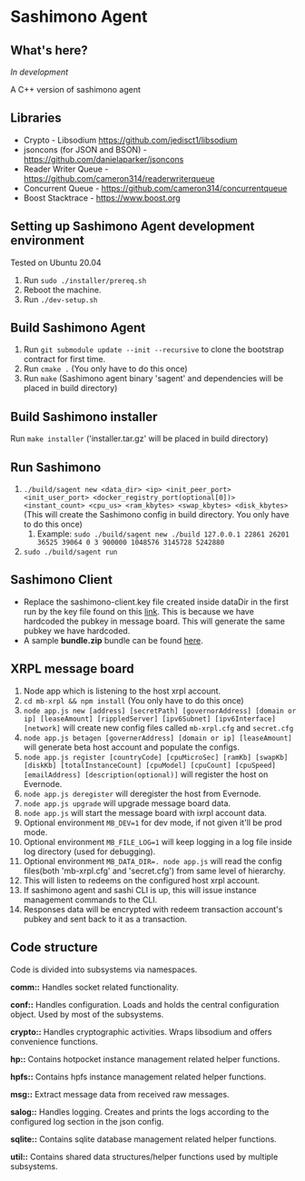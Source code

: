 # Sashimono Agent

## What's here?

_In development_

A C++ version of sashimono agent

## Libraries

- Crypto - Libsodium https://github.com/jedisct1/libsodium
- jsoncons (for JSON and BSON) - https://github.com/danielaparker/jsoncons
- Reader Writer Queue - https://github.com/cameron314/readerwriterqueue
- Concurrent Queue - https://github.com/cameron314/concurrentqueue
- Boost Stacktrace - https://www.boost.org

## Setting up Sashimono Agent development environment

Tested on Ubuntu 20.04

1. Run `sudo ./installer/prereq.sh`
1. Reboot the machine.
1. Run `./dev-setup.sh`

## Build Sashimono Agent

1. Run `git submodule update --init --recursive` to clone the bootstrap contract for first time.
1. Run `cmake .` (You only have to do this once)
1. Run `make` (Sashimono agent binary 'sagent' and dependencies will be placed in build directory)

## Build Sashimono installer

Run `make installer` ('installer.tar.gz' will be placed in build directory)

## Run Sashimono

1. `./build/sagent new <data_dir> <ip> <init_peer_port> <init_user_port> <docker_registry_port(optional[0])> <instant_count> <cpu_us> <ram_kbytes> <swap_kbytes> <disk_kbytes>` (This will create the Sashimono config in build directory. You only have to do this once)
   1. Example: `sudo ./build/sagent new ./build 127.0.0.1 22861 26201 36525 39064 0 3 900000 1048576 3145728 5242880`
1. `sudo ./build/sagent run`

## Sashimono Client

- Replace the sashimono-client.key file created inside dataDir in the first run by the key file found on this [link](https://geveoau.sharepoint.com/:u:/g/EX5U8SxYyM5Anyq2rAcMXtkBEOO_XWT7hCo30SGIsDAyLg?e=LycwQx). This is because we have hardcoded the pubkey in message board. This will generate the same pubkey we have hardcoded.
- A sample **bundle.zip** bundle can be found [here](https://geveoau.sharepoint.com/:u:/g/EdurCbuttzdCnuQCyIb0SKEBWq4j9LKdgAIjJvt3zwueew?e=lPYfMG).

## XRPL message board

1. Node app which is listening to the host xrpl account.
1. `cd mb-xrpl && npm install` (You only have to do this once)
1. `node app.js new [address] [secretPath] [governorAddress] [domain or ip] [leaseAmount] [rippledServer] [ipv6Subnet] [ipv6Interface] [network]` will create new config files called `mb-xrpl.cfg` and `secret.cfg`
1. `node app.js betagen [governerAddress] [domain or ip] [leaseAmount]` will generate beta host account and populate the configs.
1. `node app.js register [countryCode] [cpuMicroSec] [ramKb] [swapKb] [diskKb] [totalInstanceCount] [cpuModel] [cpuCount] [cpuSpeed] [emailAddress] [description(optional)]` will register the host on Evernode.
1. `node app.js deregister` will deregister the host from Evernode.
1. `node app.js upgrade` will upgrade message board data.
1. `node app.js` will start the message board with ixrpl account data.
1. Optional environment `MB_DEV=1` for dev mode, if not given it'll be prod mode.
1. Optional environment `MB_FILE_LOG=1` will keep logging in a log file inside log directory (used for debugging).
1. Optional environment `MB_DATA_DIR=. node app.js` will read the config files(both 'mb-xrpl.cfg' and 'secret.cfg') from same level of hierarchy.
1. This will listen to redeems on the configured host xrpl account.
1. If sashimono agent and sashi CLI is up, this will issue instance management commands to the CLI.
1. Responses data will be encrypted with redeem transaction account's pubkey and sent back to it as a transaction.

## Code structure

Code is divided into subsystems via namespaces.

**comm::** Handles socket related functionality.

**conf::** Handles configuration. Loads and holds the central configuration object. Used by most of the subsystems.

**crypto::** Handles cryptographic activities. Wraps libsodium and offers convenience functions.

**hp::** Contains hotpocket instance management related helper functions.

**hpfs::** Contains hpfs instance management related helper functions.

**msg::** Extract message data from received raw messages.

**salog::** Handles logging. Creates and prints the logs according to the configured log section in the json config.

**sqlite::** Contains sqlite database management related helper functions.

**util::** Contains shared data structures/helper functions used by multiple subsystems.

